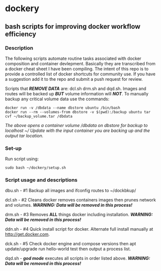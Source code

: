 # dockery

## bash scripts for improving docker workflow efficiency

### Description

The following scripts automate routine tasks associated with docker composition and container devlepment. Basically they are transcribed from a docker cheat sheet I have been compiling. The intent of this repo is to provide a controlled list of docker shortcuts for community use. If you have a suggestion add it to the repo and submit a push request for review.

Scripts that _**REMOVE DATA**_ are: dcl.sh drm.sh and dqd.sh. Images and routes will be backed up _**BUT**_ volume information will _**NOT**_.  To manually backup any critical volume data use the commands:
 
	docker run -v /dbdata --name dbstore ubuntu /bin/bash
	docker run --rm --volumes-from dbstore -v $(pwd):/backup ubuntu tar cvf ~/backup_volume.tar /dbdata
    
_The above opens a container volume /dbdata on dbstore for backup to localhost ~/ Update with the input container you are backing up and the output tar location._

### Set-up

Run script using:

	sudo bash ~/dockery/setup.sh

### Script usage and descriptions

dbu.sh - #1 Backup all images and ifconfig routes to ~/dockbkup/

dcl.sh - #2 Cleans docker removes containers images then prunes network and volumes. **_WARNING: Data will be removed in this process!_**

drm.sh - #3 Removes **ALL** things docker including installation. **_WARNING: Data will be removed in this process!_**

ddn.sh - #4 Quick install script for docker. Alternate full install manually at http://get.docker.com.

dck.sh - #5 Check docker engine and compose versions then apt update/upgrade run hello-world test then output a process list.

dqd.sh - _**god mode**_ executes all scripts in order listed above. **_WARNING: Data will be removed in this process!_**

